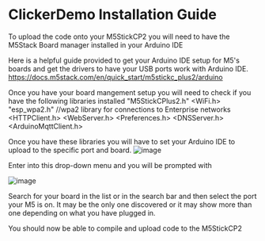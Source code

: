 # ClickerDemo Installation Guide

To upload the code onto your M5StickCP2 you will need to have the M5Stack Board manager installed in your Arduino IDE

Here is a helpful guide provided to get your Arduino IDE setup for M5's boards and get the drivers to have your USB ports work with Arduino IDE.
https://docs.m5stack.com/en/quick_start/m5stickc_plus2/arduino

Once you have your board mangement setup you will need to check if you have the following libraries installed
"M5StickCPlus2.h"
<WiFi.h>
"esp_wpa2.h"  //wpa2 library for connections to Enterprise networks
<HTTPClient.h>
<WebServer.h>
<Preferences.h>
<DNSServer.h>
<ArduinoMqttClient.h>

Once you have these libraries you will have to set your Arduino IDE to upload to the specific port and board. ![image](https://github.com/elee2045sp24/demos-lac34437/assets/111517420/b0a31bf0-3173-4feb-bbec-3787c0d7e86f)

Enter into this drop-down menu and you will be prompted with

![image](https://github.com/elee2045sp24/demos-lac34437/assets/111517420/15223da7-27d6-4fd7-b5d5-a230f94c9e39)

Search for your board in the list or in the search bar and then select the port your M5 is on. It may be the only one discovered or it may show more than one depending on what you have plugged in.

You should now be able to compile and upload code to the M5StickCP2

